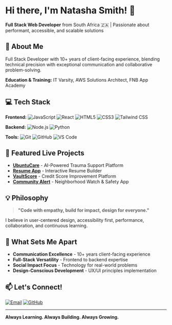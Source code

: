 # Hi there, I'm Natasha Smith! 👋

**Full Stack Web Developer** from South Africa 🇿🇦 | Passionate about performant, accessible, and scalable solutions

## 🚀 About Me

Full Stack Developer with 10+ years of client-facing experience, blending technical precision with exceptional communication and collaborative problem-solving.

**Education & Training:** IT Varsity, AWS Solutions Architect, FNB App Academy

## 💻 Tech Stack

**Frontend:** ![JavaScript](https://img.shields.io/badge/-JavaScript-F7DF1E?logo=javascript&logoColor=black) ![React](https://img.shields.io/badge/-React-61DAFB?logo=react&logoColor=black) ![HTML5](https://img.shields.io/badge/-HTML5-E34F26?logo=html5&logoColor=white) ![CSS3](https://img.shields.io/badge/-CSS3-1572B6?logo=css3&logoColor=white) ![Tailwind CSS](https://img.shields.io/badge/-Tailwind_CSS-38B2AC?logo=tailwind-css&logoColor=white)

**Backend:** ![Node.js](https://img.shields.io/badge/-Node.js-339933?logo=node.js&logoColor=white) ![Python](https://img.shields.io/badge/-Python-3776AB?logo=python&logoColor=white)

**Tools:** ![Git](https://img.shields.io/badge/-Git-F05032?logo=git&logoColor=white) ![GitHub](https://img.shields.io/badge/-GitHub-181717?logo=github&logoColor=white) ![VS Code](https://img.shields.io/badge/-VS%20Code-007ACC?logo=visual-studio-code&logoColor=white)

## 🌟 Featured Live Projects

- **[UbuntuCare](https://natashaxdev.github.io/UbuntuCare/)** - AI-Powered Trauma Support Platform
- **[Resume App](https://natashaxdev.github.io/Resume-App/)** - Interactive Resume Builder
- **[VaultScore](https://natashaxdev.github.io/VaultScore/)** - Credit Score Improvement Platform
- **[Community Alert](https://natashaxdev.github.io/Community-alert/)** - Neighborhood Watch & Safety App

## 💡 Philosophy

> **"Code with empathy, build for impact, design for everyone."**

I believe in user-centered design, accessibility first, performance, collaboration, and continuous learning.

## 🌟 What Sets Me Apart

- **Communication Excellence** - 10+ years client-facing experience
- **Full-Stack Versatility** - Frontend to backend expertise
- **Social Impact Focus** - Technology for real-world problems
- **Design-Conscious Development** - UX/UI principles implementation

## 📫 Let's Connect!

[![Email](https://img.shields.io/badge/-contact.natashsmith@gmail.com-D14836?logo=gmail&logoColor=white)](mailto:contact.natashsmith@gmail.com)
[![GitHub](https://img.shields.io/badge/-GitHub-181717?logo=github&logoColor=white)](https://github.com/NatashaXDev)

---

**Always Learning. Always Building. Always Growing.**
